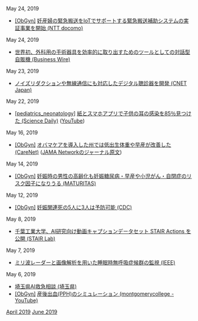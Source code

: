 May 24, 2019
* [\[ObGyn\]](ObGyn.md) [妊産婦の緊急搬送をIoTでサポートする緊急搬送補助システムの実証事業を開始 (NTT docomo)](https://www.nttdocomo.co.jp/info/notice/chugoku/page/190416_00.html)

May 24, 2019
* [世界初、外科用の手術器具を効率的に取り出すためのツールとしての対話型自販機 (Business Wire)](https://www.businesswire.com/news/home/20190514005179/en/)

May 23, 2019
* [ノイズリダクションや無線通信にも対応したデジタル聴診器を開発 (CNET Japan)](https://japan.cnet.com/article/35136717/)

May 22, 2019
* [\[pediatrics_neonatology\]](pediatrics_neonatology.md) [紙とスマホアプリで子供の耳の感染を85％見つけた (Science Daily)](https://www.sciencedaily.com/releases/2019/05/190515144022.htm) ([YouTube](https://www.youtube.com/watch?v=R7PstymnGZg))

May 16, 2019
* [\[ObGyn\]](ObGyn.md) [オバマケアを導入した州では低出生体重や早産が改善した (CareNet)](https://www.carenet.com/news/journal/carenet/47994) ([JAMA Networkのジャーナル原文](https://jamanetwork.com/journals/jama/article-abstract/2731179))

May 14, 2019
* [\[ObGyn\]](ObGyn.md) [妊娠時の男性の高齢化も妊娠糖尿病・早産や小児がん・自閉症のリスク因子になりうる (MATURITAS)](https://www.maturitas.org/article/S0378-5122(19)30134-3/fulltext)

May 12, 2019
* [\[ObGyn\]](ObGyn.md) [妊娠関連死の5人に3人は予防可能 (CDC)](https://www.cdc.gov/vitalsigns/maternal-deaths/)

May 8, 2019
* [千葉工業大学、AI研究向け動画キャプションデータセット STAIR Actions を公開 (STAIR Lab)](https://sa-captions.stair.center/)

May 7, 2019
* [ミリ波レーダーと画像解析を用いた睡眠時無呼吸症候群の監視 (IEEE)](https://ieeexplore.ieee.org/document/8695699)

May 6, 2019
* [埼玉県AI救急相談 (埼玉県)](https://www.pref.saitama.lg.jp/a0703/aikyukyu.html)  
* [\[ObGyn\]](ObGyn.md) [産後出血(PPH)のシミュレーション (montgomerycollege - YouTube)](https://www.youtube.com/watch?v=MxKiGP17C24)

[April 2019](1904.md) [June 2019](1906.md)
